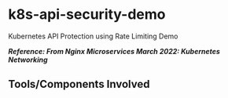 # k8s-api-security-demo

Kubernetes API Protection using Rate Limiting Demo

***Reference: From Nginx Microservices March 2022: Kubernetes Networking***

## Tools/Components Involved
